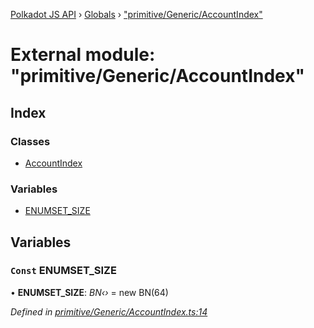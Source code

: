 [Polkadot JS API](../README.md) › [Globals](../globals.md) › ["primitive/Generic/AccountIndex"](_primitive_generic_accountindex_.md)

# External module: "primitive/Generic/AccountIndex"

## Index

### Classes

* [AccountIndex](../classes/_primitive_generic_accountindex_.accountindex.md)

### Variables

* [ENUMSET_SIZE](_primitive_generic_accountindex_.md#const-enumset_size)

## Variables

### `Const` ENUMSET_SIZE

• **ENUMSET_SIZE**: *BN‹›* =  new BN(64)

*Defined in [primitive/Generic/AccountIndex.ts:14](https://github.com/polkadot-js/api/blob/eef1c5327b/packages/types/src/primitive/Generic/AccountIndex.ts#L14)*
